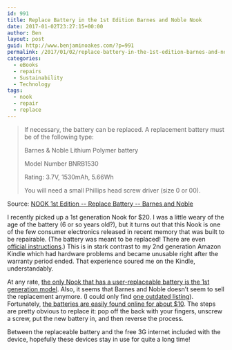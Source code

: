 ```yaml
---
id: 991
title: Replace Battery in the 1st Edition Barnes and Noble Nook
date: 2017-01-02T23:27:15+00:00
author: Ben
layout: post
guid: http://www.benjaminoakes.com/?p=991
permalink: /2017/01/02/replace-battery-in-the-1st-edition-barnes-and-noble-nook/
categories:
  - eBooks
  - repairs
  - Sustainability
  - Technology
tags:
  - nook
  - repair
  - replace
---
```

> If necessary, the battery can be replaced. A replacement battery must be of the following type:
>
> Barnes & Noble Lithium Polymer battery
>  
> Model Number BNRB1530
>  
> Rating: 3.7V, 1530mAh, 5.66Wh
>
> You will need a small Phillips head screw driver (size 0 or 00).

Source: [NOOK 1st Edition -- Replace Battery -- Barnes and Noble](https://help.barnesandnoble.com/app/answers/detail/a_id/85/kw/3nook%20replacement%20parts)

I recently picked up a 1st generation Nook for $20. I was a little weary of the age of the battery (6 or so years old?), but it turns out that this Nook is one of the few consumer electronics released in recent memory that was built to be repairable. (The battery was meant to be replaced! There are even [official instructions](https://help.barnesandnoble.com/app/answers/detail/a_id/85/kw/3nook%20replacement%20parts).) This is in stark contrast to my 2nd generation Amazon Kindle which had hardware problems and became unusable right after the warranty period ended. That experience soured me on the Kindle, understandably.

At any rate, [the only Nook that has a user-replaceable battery is the 1st generation model](https://help.barnesandnoble.com/app/answers/detail/a_id/643/kw/replace%20battery). Also, it seems that Barnes and Noble doesn&#8217;t seem to sell the replacement anymore. (I could only find [one outdated listing](http://www.barnesandnoble.com/w/lenmar-ebz301bn-replacement-battery-for-barnes-noble-nook/28013814)). Fortunately, [the batteries are easily found online for about $10](https://www.amazon.com/s?ie=UTF8&field-keywords=BNRB1530). The steps are pretty obvious to replace it: pop off the back with your fingers, unscrew a screw, put the new battery in, and then reverse the process.

Between the replaceable battery and the free 3G internet included with the device, hopefully these devices stay in use for quite a long time!
